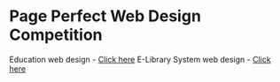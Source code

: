 # Page Perfect Web Design Competition

Education web design - <a href="https://education-slums.netlify.app/" targe="_blank" rel="noreferrer">Click here</a>
E-Library System web design - <a href="https://librarye.netlify.app/" targe="_blank" rel="noreferrer">Click here</a>
